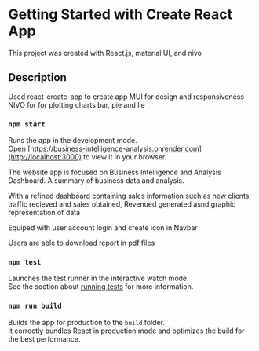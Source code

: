 # Getting Started with Create React App

This project was created with React.js, material UI, and nivo

## Description

Used react-create-app to create app
MUI for design and responsiveness 
NIVO for for plotting charts
    bar, pie and lie


### `npm start`

Runs the app in the development mode.\
Open [https://business-intelligence-analysis.onrender.com](http://localhost:3000) to view it in your browser.

The website app is focused on Business Intelligence and Analysis Dashboard.
A summary of business data and analysis.

With a refined dashboard containing sales information such as new clients, traffic recieved and sales obtained,
Revenued generated asnd graphic representation of data

Equiped with user account login and create icon in Navbar

Users are able to download report in pdf files

### `npm test`

Launches the test runner in the interactive watch mode.\
See the section about [running tests](https://facebook.github.io/create-react-app/docs/running-tests) for more information.

### `npm run build`

Builds the app for production to the `build` folder.\
It correctly bundles React in production mode and optimizes the build for the best performance.

